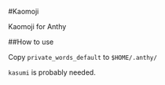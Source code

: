 #Kaomoji

Kaomoji for Anthy

##How to use

Copy `private_words_default` to `$HOME/.anthy/`

`kasumi` is probably needed.

